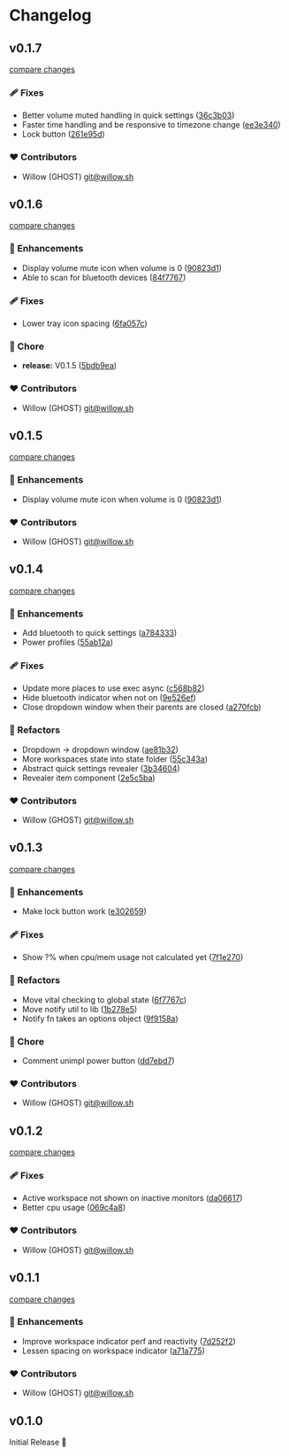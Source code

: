 # Changelog

## v0.1.7

[compare changes](https://github.com/ghostdevv/wshell/compare/v0.1.6...v0.1.7)

### 🩹 Fixes

- Better volume muted handling in quick settings ([36c3b03](https://github.com/ghostdevv/wshell/commit/36c3b03))
- Faster time handling and be responsive to timezone change ([ee3e340](https://github.com/ghostdevv/wshell/commit/ee3e340))
- Lock button ([261e95d](https://github.com/ghostdevv/wshell/commit/261e95d))

### ❤️ Contributors

- Willow (GHOST) <git@willow.sh>

## v0.1.6

[compare changes](https://github.com/ghostdevv/wshell/compare/v0.1.4...v0.1.6)

### 🚀 Enhancements

- Display volume mute icon when volume is 0 ([90823d1](https://github.com/ghostdevv/wshell/commit/90823d1))
- Able to scan for bluetooth devices ([84f7767](https://github.com/ghostdevv/wshell/commit/84f7767))

### 🩹 Fixes

- Lower tray icon spacing ([6fa057c](https://github.com/ghostdevv/wshell/commit/6fa057c))

### 🏡 Chore

- **release:** V0.1.5 ([5bdb9ea](https://github.com/ghostdevv/wshell/commit/5bdb9ea))

### ❤️ Contributors

- Willow (GHOST) <git@willow.sh>

## v0.1.5

[compare changes](https://github.com/ghostdevv/wshell/compare/v0.1.4...v0.1.5)

### 🚀 Enhancements

- Display volume mute icon when volume is 0 ([90823d1](https://github.com/ghostdevv/wshell/commit/90823d1))

### ❤️ Contributors

- Willow (GHOST) <git@willow.sh>

## v0.1.4

[compare changes](https://github.com/ghostdevv/wshell/compare/v0.1.3...v0.1.4)

### 🚀 Enhancements

- Add bluetooth to quick settings ([a784333](https://github.com/ghostdevv/wshell/commit/a784333))
- Power profiles ([55ab12a](https://github.com/ghostdevv/wshell/commit/55ab12a))

### 🩹 Fixes

- Update more places to use exec async ([c568b82](https://github.com/ghostdevv/wshell/commit/c568b82))
- Hide bluetooth indicator when not on ([9e526ef](https://github.com/ghostdevv/wshell/commit/9e526ef))
- Close dropdown window when their parents are closed ([a270fcb](https://github.com/ghostdevv/wshell/commit/a270fcb))

### 💅 Refactors

- Dropdown -> dropdown window ([ae81b32](https://github.com/ghostdevv/wshell/commit/ae81b32))
- More workspaces state into state folder ([55c343a](https://github.com/ghostdevv/wshell/commit/55c343a))
- Abstract quick settings revealer ([3b34604](https://github.com/ghostdevv/wshell/commit/3b34604))
- Revealer item component ([2e5c5ba](https://github.com/ghostdevv/wshell/commit/2e5c5ba))

### ❤️ Contributors

- Willow (GHOST) <git@willow.sh>

## v0.1.3

[compare changes](https://github.com/ghostdevv/wshell/compare/v0.1.2...v0.1.3)

### 🚀 Enhancements

- Make lock button work ([e302659](https://github.com/ghostdevv/wshell/commit/e302659))

### 🩹 Fixes

- Show ?% when cpu/mem usage not calculated yet ([7f1e270](https://github.com/ghostdevv/wshell/commit/7f1e270))

### 💅 Refactors

- Move vital checking to global state ([6f7767c](https://github.com/ghostdevv/wshell/commit/6f7767c))
- Move notify util to lib ([1b278e5](https://github.com/ghostdevv/wshell/commit/1b278e5))
- Notify fn takes an options object ([9f9158a](https://github.com/ghostdevv/wshell/commit/9f9158a))

### 🏡 Chore

- Comment unimpl power button ([dd7ebd7](https://github.com/ghostdevv/wshell/commit/dd7ebd7))

### ❤️ Contributors

- Willow (GHOST) <git@willow.sh>

## v0.1.2

[compare changes](https://github.com/ghostdevv/wshell/compare/v0.1.1...v0.1.2)

### 🩹 Fixes

- Active workspace not shown on inactive monitors ([da06617](https://github.com/ghostdevv/wshell/commit/da06617))
- Better cpu usage ([069c4a8](https://github.com/ghostdevv/wshell/commit/069c4a8))

### ❤️ Contributors

- Willow (GHOST) <git@willow.sh>

## v0.1.1

[compare changes](https://github.com/ghostdevv/wshell/compare/v0.1.0...v0.1.1)

### 🚀 Enhancements

- Improve workspace indicator perf and reactivity ([7d252f2](https://github.com/ghostdevv/wshell/commit/7d252f2))
- Lessen spacing on workspace indicator ([a71a775](https://github.com/ghostdevv/wshell/commit/a71a775))

### ❤️ Contributors

- Willow (GHOST) <git@willow.sh>

## v0.1.0

Initial Release 🎉
